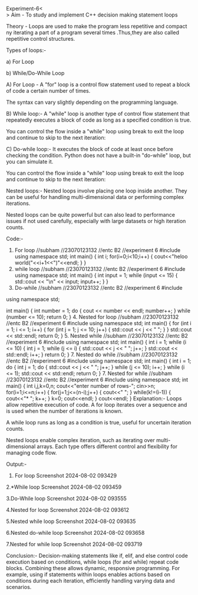    Experiment-6<<br>>
Aim -
To study and implement C++ decision making statement loops

Theory -
Loops are used to make the program less repetitive and compact ny iterating a part of a program several times .Thus,they are also called repetitive control structures.

Types of loops:-

a) For Loop

b) While/Do-While Loop

A) For Loop -
A "for" loop is a control flow statement used to repeat a block of code a certain number of times.

The syntax can vary slightly depending on the programming language.

B) While loop:-
A "while" loop is another type of control flow statement that repeatedly executes a block of code as long as a specified condition is true.

You can control the flow inside a "while" loop using break to exit the loop and continue to skip to the next iteration:

C) Do-while loop:-
It executes the block of code at least once before checking the condition. Python does not have a built-in "do-while" loop, but you can simulate it.

You can control the flow inside a "while" loop using break to exit the loop and continue to skip to the next iteration:

Nested loops:-
Nested loops involve placing one loop inside another. They can be useful for handling multi-dimensional data or performing complex iterations.

Nested loops can be quite powerful but can also lead to performance issues if not used carefully, especially with large datasets or high iteration counts.

Code:-
1. For loop
//subham
//23070123132
//entc B2
//experiment 6
#include<iostream>
using namespace std;
int main()
{
    int i;
    for(i=0;i<10;i++)
    {
        cout<<"heloo world("<<i+1<<")"<<endl;
    }
}
2. while loop
//subham
//23070123132
//entc B2
//experiment 6
#include<iostream>
using namespace std;
int main() 
{
    int input = 1;
    while (input <= 15) {
        std::cout << "\n" << input;
        input++;
    }
}
3. Do-while
//subham
//23070123132
//entc B2
//experiment 6
#include <iostream>

using namespace std;

int main() {
    int number = 1;
    do {
        cout << number << endl;
        number++;
    } while (number <= 10);
    return 0;
}
4. Nested for loop
//subham
//23070123132
//entc B2
//experiment 6
#include<iostream>
using namespace std;
int main() {
    for (int i = 1; i <= 1; i++) {
        for (int j = 1; j <= 10; j++) {
            std::cout << j << " ";
        }
    }
    std::cout << std::endl;
    return 0;
}
5. Nested while
//subham
//23070123132
//entc B2
//experiment 6
#include<iostream>
using namespace std;
int main()
{
    int i = 1;
    while (i <= 10) {
        int j = 1;
        while (j <= i) {
            std::cout << j << " ";
            j++;
        }
        std::cout << std::endl;
        i++;
    }
    return 0;
}
7. Nested do while
//subham
//23070123132
//entc B2
//experiment 6
#include<iostream>
using namespace std;
int main() {
    int i = 1;
    do {
        int j = 1;
        do {
            std::cout << j << " ";
            j++;
        } while (j <= 10);
        i++;
    } while (i <= 1);
    std::cout << std::endl;
    return 0;
}
7. Nested for while
//subham
//23070123132
//entc B2
//experiment 6
#include<iostream>
using namespace std;
int main()
{
    int i,j,k=0,n;
    cout<<"enter number of rows-";
    cin>>n;
    for(i=1;i<=n;i++)
    {
        for(j=1;j<=(n-i);j++)
        {
            cout<<" ";
        }
        while(k!=(i-1))
        {
            cout<<"* ";
            k++;
        }
        k=0;
        cout<<endl;
    }
    cout<<endl;
}
Explanation:-
Loops allow repetitive execution of code. A for loop iterates over a sequence and is used when the number of iterations is known.

A while loop runs as long as a condition is true, useful for uncertain iteration counts.

Nested loops enable complex iteration, such as iterating over multi-dimensional arrays. Each type offers different control and flexibility for managing code flow.

Output:-
1. For loop
Screenshot 2024-08-02 093429

2.*While loop
Screenshot 2024-08-02 093459

3.Do-While loop
Screenshot 2024-08-02 093555

4.Nested for loop
Screenshot 2024-08-02 093612

5.Nested while loop
Screenshot 2024-08-02 093635

6.Nested do-while loop
Screenshot 2024-08-02 093658

7.Nested for while loop
Screenshot 2024-08-02 093719

Conclusion:-
Decision-making statements like if, elif, and else control code execution based on conditions, while loops (for and while) repeat code blocks. Combining these allows dynamic, responsive programming. For example, using if statements within loops enables actions based on conditions during each iteration, efficiently handling varying data and scenarios.
